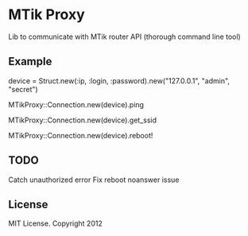 # MTik Proxy 

Lib to communicate with MTik router API (thorough command line tool)

## Example

device = Struct.new(:ip, :login, :password).new("127.0.0.1", "admin", "secret")

MTikProxy::Connection.new(device).ping

MTikProxy::Connection.new(device).get_ssid

MTikProxy::Connection.new(device).reboot!

## TODO

Catch unauthorized error
Fix reboot noanswer issue

## License

MIT License. Copyright 2012
